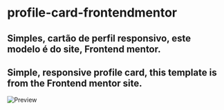 # profile-card-frontendmentor

## Simples, cartão de perfil responsivo, este modelo é do site, Frontend mentor.
## Simple, responsive profile card, this template is from the Frontend mentor site.

![Preview](https://user-images.githubusercontent.com/69255203/105443541-b6d9e280-5c4a-11eb-8a80-e805dd97d58a.png)

